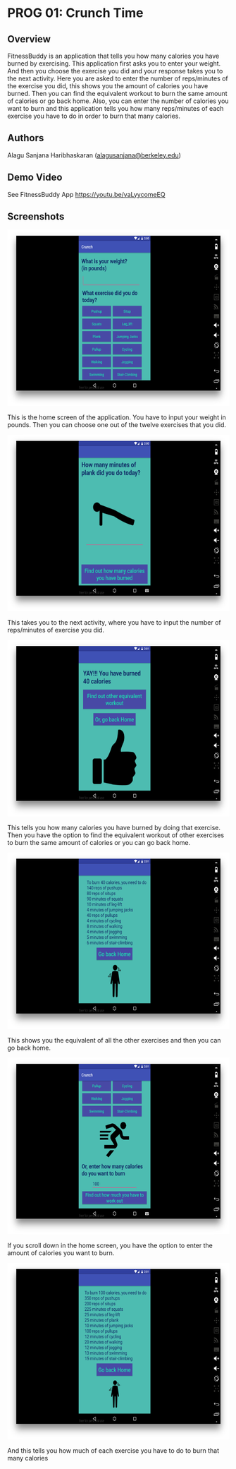# PROG 01: Crunch Time

## Overview

FitnessBuddy is an application that tells you how many calories you have burned by exercising. This application first asks you to enter your weight. And then you choose the exercise you did and your response takes you to the next activity. Here you are asked to enter the number of reps/minutes of the exercise you did, this shows you the amount of calories you have burned. Then you can find the equivalent workout to burn the same amount of calories or go back home. Also, you can enter the number of calories you want to burn and this application tells you how many reps/minutes of each exercise you have to do in order to burn that many calories.

## Authors

Alagu Sanjana Haribhaskaran (alagusanjana@berkeley.edu)


## Demo Video

See FitnessBuddy App https://youtu.be/vaLyycomeEQ

## Screenshots

<img src="screenshots/1.png" height="400" alt="Screenshot"/>

This is the home screen of the application. You have to input your weight in pounds.
Then you can choose one out of the twelve exercises that you did.

<img src="screenshots/3.png" height="400" alt="Screenshot"/>

This takes you to the next activity, where you have to input the number of reps/minutes of exercise you did.

<img src="screenshots/4.png" height="400" alt="Screenshot"/>

This tells you how many calories you have burned by doing that exercise. Then you have the option to find the equivalent workout of other exercises to burn the same amount of calories or you can go back home.

<img src="screenshots/5.png" height="400" alt="Screenshot"/>

This shows you the equivalent of all the other exercises and then you can go back home.

<img src="screenshots/6.png" height="400" alt="Screenshot"/>

If you scroll down in the home screen, you have the option to enter the amount of calories you want to burn. 

<img src="screenshots/7.png" height="400" alt="Screenshot"/>

And this tells you how much of each exercise you have to do to burn that many calories





